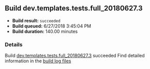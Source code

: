 ## Build dev.templates.tests.full_20180627.3
- **Build result:** `succeeded`
- **Build queued:** 6/27/2018 3:45:04 PM
- **Build duration:** 140.00 minutes
### Details
Build [dev.templates.tests.full_20180627.3](https://winappstudio.visualstudio.com/web/build.aspx?pcguid=a4ef43be-68ce-4195-a619-079b4d9834c2&builduri=vstfs%3a%2f%2f%2fBuild%2fBuild%2f25940) succeeded
Find detailed information in the [build log files](https://uwpctdiags.blob.core.windows.net/buildlogs/dev.templates.tests.full_20180627.3_logs.zip)
